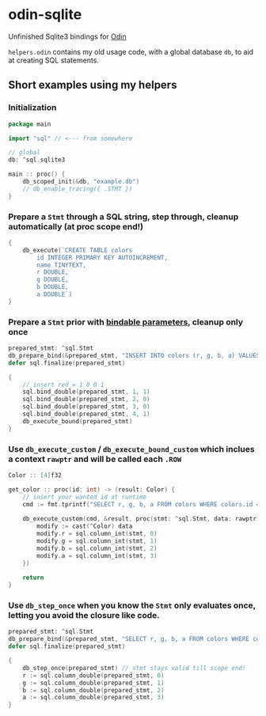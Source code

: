 # odin-sqlite
Unfinished Sqlite3 bindings for [Odin](https://odin-lang.org/)

`helpers.odin` contains my old usage code, with a global database `db`, to aid at creating SQL statements.

## Short examples using my helpers

### Initialization
```go
package main

import "sql" // <--- from somewhere

// global
db: ^sql.sqlite3

main :: proc() {
    db_scoped_init(&db, "example.db")
    // db_enable_tracing({ .STMT })
}
```

### Prepare a `Stmt` through a SQL string, step through, cleanup automatically (at proc scope end!)
```go
{
    db_execute(`CREATE TABLE colors
        id INTEGER PRIMARY KEY AUTOINCREMENT,
    	name TINYTEXT,
    	r DOUBLE,
    	g DOUBLE,
    	b DOUBLE,
    	a DOUBLE`)
}
```

### Prepare a `Stmt` prior with [bindable parameters](https://sqlite.org/c3ref/bind_blob.html), cleanup only once
```go
prepared_stmt: ^sql.Stmt
db_prepare_bind(&prepared_stmt, "INSERT INTO colors (r, g, b, a) VALUES (?1, ?2, ?3, ?4)")
defer sql.finalize(prepared_stmt)

{
    // insert red = 1 0 0 1
    sql.bind_double(prepared_stmt, 1, 1)
    sql.bind_double(prepared_stmt, 2, 0)
    sql.bind_double(prepared_stmt, 3, 0)
    sql.bind_double(prepared_stmt, 4, 1)
    db_execute_bound(prepared_stmt)
}
```

### Use `db_execute_custom` / `db_execute_bound_custom` which inclues a context `rawptr` and will be called each `.ROW`
```go 
Color :: [4]f32

get_color :: proc(id: int) -> (result: Color) {
    // insert your wanted id at runtime
    cmd := fmt.tprintf("SELECT r, g, b, a FROM colors WHERE colors.id = %d", id)
    
    db_execute_custom(cmd, &result, proc(stmt: ^sql.Stmt, data: rawptr) {
        modify := cast(^Color) data
        modify.r = sql.column_int(stmt, 0)
        modify.g = sql.column_int(stmt, 1)
        modify.b = sql.column_int(stmt, 2)
        modify.a = sql.column_int(stmt, 3)
    })
    
    return
}
```

### Use `db_step_once` when you know the `Stmt` only evaluates once, letting you avoid the closure like code.
```go
prepared_stmt: ^sql.Stmt
db_prepare_bind(&prepared_stmt, "SELECT r, g, b, a FROM colors WHERE colors.id = 1")
defer sql.finalize(prepared_stmt)

{
    db_step_once(prepared_stmt) // stmt stays valid till scope end!
    r := sql.column_double(prepared_stmt, 0)
    g := sql.column_double(prepared_stmt, 1)
    b := sql.column_double(prepared_stmt, 2)
    a := sql.column_double(prepared_stmt, 3)
}
```
